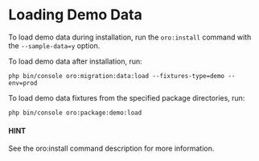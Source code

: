# Loading Demo Data

To load demo data during installation, run the `oro:install` command with the `--sample-data=y` option.

To load demo data after installation, run:

```none
php bin/console oro:migration:data:load --fixtures-type=demo --env=prod
```

To load demo data fixtures from the specified package directories, run:

```none
php bin/console oro:package:demo:load
```

#### HINT
See the oro:install command description for more information.
